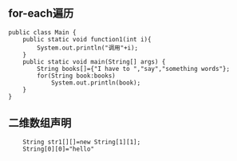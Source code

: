 ## for-each遍历

    public class Main {
        public static void function1(int i){
            System.out.println("调用"+i);
        }
        public static void main(String[] args) {
            String books[]={"I have to ","say","something words"};
            for(String book:books)
                System.out.println(book);
        }
    }

## 二维数组声明
        String str1[][]=new String[1][1];
        String[0][0]="hello"